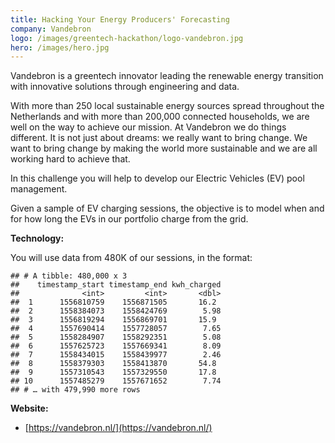 ```yaml
---
title: Hacking Your Energy Producers' Forecasting
company: Vandebron
logo: /images/greentech-hackathon/logo-vandebron.jpg
hero: /images/hero.jpg
---
```


Vandebron is a greentech innovator leading the renewable energy transition with innovative solutions through engineering and data.

With more than 250 local sustainable energy sources spread throughout the Netherlands and with more than 200,000 connected households, we are well on the way to achieve our mission. At Vandebron we do things different. It is not just about dreams: we really want to bring change. We want to bring change by making the world more sustainable and we are all working hard to achieve that.

In this challenge you will help to develop our Electric Vehicles (EV) pool management. 

Given a sample of EV charging sessions, the objective is to model when and for how long the EVs in our portfolio charge from the grid. 

**Technology:**

You will use data from 480K of our sessions, in the format:

```
## # A tibble: 480,000 x 3
##    timestamp_start timestamp_end kwh_charged
##              <int>         <int>       <dbl>
##  1      1556810759    1556871505       16.2 
##  2      1558384073    1558424769        5.98
##  3      1556819294    1556869701       15.9 
##  4      1557690414    1557728057        7.65
##  5      1558284907    1558292351        5.08
##  6      1557625723    1557669341        8.09
##  7      1558434015    1558439977        2.46
##  8      1558379303    1558413870       54.8 
##  9      1557310543    1557329550       17.8 
## 10      1557485279    1557671652        7.74
## # … with 479,990 more rows
```

**Website:**

- [https://vandebron.nl/](https://vandebron.nl/)

